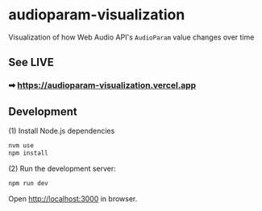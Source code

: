 # audioparam-visualization

Visualization of how Web Audio API's `AudioParam` value changes over time

## See LIVE
### ➡ https://audioparam-visualization.vercel.app

## Development

(1) Install Node.js dependencies

```sh
nvm use
npm install
```

(2) Run the development server:

```bash
npm run dev
```

Open [http://localhost:3000](http://localhost:3000) in browser.
